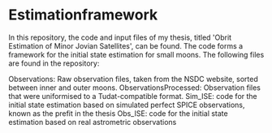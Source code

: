 # Estimationframework

In this repository, the code and input files of my thesis, titled 'Obrit Estimation of Minor Jovian Satellites', can be found. The code forms a framework for the initial state estimation for small moons. The following files are found in the repository:

Observations: Raw observation files, taken from the NSDC website, sorted between inner and outer moons. 
ObservationsProcessed: Observation files that were uniformised to a Tudat-compatible format. 
Sim_ISE: code for the initial state estimation based on simulated perfect SPICE observations, known as the prefit in the thesis
Obs_ISE: code for the initial state estimation based on real astrometric observations


